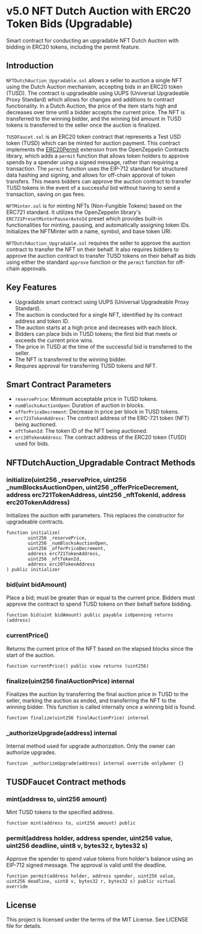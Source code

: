 # v5.0 NFT Dutch Auction with ERC20 Token Bids (Upgradable)

Smart contract for conducting an upgradable NFT Dutch Auction with bidding in ERC20 tokens, including the permit feature.

## Introduction

`NFTDutchAuction_Upgradable.sol` allows a seller to auction a single NFT using the Dutch Auction mechanism, accepting bids in an ERC20 token (TUSD). The contract is upgradeable using UUPS (Universal Upgradeable Proxy Standard) which allows for changes and additions to contract functionality. In a Dutch Auction, the price of the item starts high and decreases over time until a bidder accepts the current price. The NFT is transferred to the winning bidder, and the winning bid amount in TUSD tokens is transferred to the seller once the auction is finalized.

`TUSDFaucet.sol` is an ERC20 token contract that represents a Test USD token (TUSD) which can be minted for auction payment. This contract implements the [ERC20Permit](https://docs.openzeppelin.com/contracts/4.x/api/token/erc20#ERC20Permit) extension from the OpenZeppelin Contracts library, which adds a `permit` function that allows token holders to approve spends by a spender using a signed message, rather than requiring a transaction. The `permit` function uses the EIP-712 standard for structured data hashing and signing, and allows for off-chain approval of token transfers. This means bidders can approve the auction contract to transfer TUSD tokens in the event of a successful bid without having to send a transaction, saving on gas fees.

`NFTMinter.sol` is for minting NFTs (Non-Fungible Tokens) based on the ERC721 standard. It utilizes the OpenZeppelin library's `ERC721PresetMinterPauserAutoId` preset which provides built-in functionalities for minting, pausing, and automatically assigning token IDs. Initializes the NFTMinter with a name, symbol, and base token URI.

`NFTDutchAuction_Upgradable.sol` requires the seller to approve the auction contract to transfer the NFT on their behalf. It also requires bidders to approve the auction contract to transfer TUSD tokens on their behalf as bids using either the standard `approve` function or the `permit` function for off-chain approvals.

## Key Features

- Upgradable smart contract using UUPS (Universal Upgradeable Proxy Standard).
- The auction is conducted for a single NFT, identified by its contract address and token ID.
- The auction starts at a high price and decreases with each block.
- Bidders can place bids in TUSD tokens; the first bid that meets or exceeds the current price wins.
- The price in TUSD at the time of the successful bid is transferred to the seller.
- The NFT is transferred to the winning bidder.
- Requires approval for transferring TUSD tokens and NFT.

## Smart Contract Parameters

- `reservePrice`: Minimum acceptable price in TUSD tokens.
- `numBlocksAuctionOpen`: Duration of auction in blocks.
- `offerPriceDecrement`: Decrease in price per block in TUSD tokens.
- `erc721TokenAddress`: The contract address of the ERC-721 token (NFT) being auctioned.
- `nftTokenId`: The token ID of the NFT being auctioned.
- `erc20TokenAddress`: The contract address of the ERC20 token (TUSD) used for bids.

## NFTDutchAuction_Upgradable Contract Methods

### initialize(uint256 _reservePrice, uint256 _numBlocksAuctionOpen, uint256 _offerPriceDecrement, address erc721TokenAddress, uint256 _nftTokenId, address erc20TokenAddress)
Initializes the auction with parameters. This replaces the constructor for upgradeable contracts.

```solidity
function initialize(
        uint256 _reservePrice,
        uint256 _numBlocksAuctionOpen,
        uint256 _offerPriceDecrement,
        address erc721TokenAddress,
        uint256 _nftTokenId,
        address erc20TokenAddress
) public initializer 
```

### bid(uint bidAmount)
Place a bid; must be greater than or equal to the current price. Bidders must approve the contract to spend TUSD tokens on their behalf before bidding.

```solidity
function bid(uint bidAmount) public payable isOpenning returns (address)
```
### currentPrice()
Returns the current price of the NFT based on the elapsed blocks since the start of the auction.

```solidity
function currentPrice() public view returns (uint256)
```
### finalize(uint256 finalAuctionPrice) internal

Finalizes the auction by transferring the final auction price in TUSD to the seller, marking the auction as ended, and transferring the NFT to the winning bidder. This function is called internally once a winning bid is found.

```solidity
function finalize(uint256 finalAuctionPrice) internal
```
### _authorizeUpgrade(address) internal
Internal method used for upgrade authorization. Only the owner can authorize upgrades.
```solidity
function _authorizeUpgrade(address) internal override onlyOwner {}
```

## TUSDFaucet Contract methods

### mint(address to, uint256 amount)

Mint TUSD tokens to the specified address.

```solidity
function mint(address to, uint256 amount) public
```

### permit(address holder, address spender, uint256 value, uint256 deadline, uint8 v, bytes32 r, bytes32 s)
Approve the spender to spend value tokens from holder's balance using an EIP-712 signed message. The approval is valid until the deadline.

```solidity
function permit(address holder, address spender, uint256 value, uint256 deadline, uint8 v, bytes32 r, bytes32 s) public virtual override
```

## License
This project is licensed under the terms of the MIT License. See LICENSE file for details.